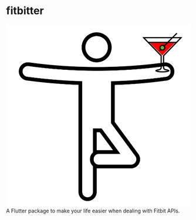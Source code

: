 # fitbitter

![Fitbitter Logo](./docs/fitbitter-logo.png)
A Flutter package to make your life easier when dealing with Fitbit APIs.
